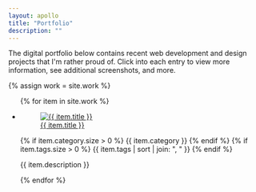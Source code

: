 ```yaml
---
layout: apollo
title: "Portfolio"
description: ""
---
```


The digital portfolio below contains recent web development and design projects that I'm rather proud of. Click into each entry to view more information, see additional screenshots, and more.

{% assign work = site.work %}
<ul class="posts">
  {% for item in site.work %}
  <li class="row">
    <a href="{{ item.url }}" title="{{ item.title }}">
      <figure>
        <img src="{{ item.image }}" alt="{{ item.title }}" />
        <figcaption>{{ item.title }}</figcaption>
      </figure>
    </a>
    <div class="post-meta">
      {% if item.category.size > 0 %}
        <span class="category">
          <i aria-hidden class="fas fa-folder" title="Category"></i> {{ item.category }}
        </span>
      {% endif %}
      {% if item.tags.size > 0 %}
        <span class="tags">
          <i aria-hidden class="fas fa-tags" title="Tags"></i> {{ item.tags | sort | join: ", " }}
        </span>
      {% endif %}
    </div>
    <p>{{ item.description }}</p>
  </li>
  {% endfor %}
</ul>
